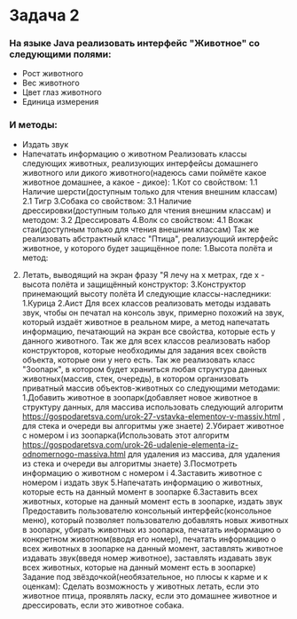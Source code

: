 # Задача 2
### На языке Java реализовать интерфейс "Животное" со следующими полями:
- Рост животного
- Вес животного
- Цвет глаз животного
- Единица измерения
### И методы:
- Издать звук
- Напечатать информацию о животном
Реализовать классы следующих животных, реализующих интерфейсы домашнего животного или дикого животного(надеюсь сами поймёте какое животное домашнее, а какое - дикое):
1.Кот со свойством:
1.1 Наличие шерсти(доступным только для чтения внешним классам)
2.1 Тигр
3.Собака со свойством:
3.1 Наличие дрессировки(доступным только для чтения внешним классам)
и методом:
3.2 Дрессировать
4.Волк со свойством:
4.1 Вожак стаи(доступным только для чтения внешним классам)
Так же реализовать абстрактный класс "Птица", реализующий интерфейс животное, у которого будет защищённое поле:
1.Высота полёта
и метод:
2. Летать, выводящий на экран фразу "Я лечу на x метрах, где x - высота полёта
и защищённый конструктор:
3.Конструктор принемающий высоту полёта
И следующие классы-наследники:
1.Курица
2.Аист
Для всех классов реализовать методы издавать звук, чтобы он печатал на консоль звук, примерно похожий на звук, который издаёт животное в реальном мире, а метод напечатать информацию, печатающий на экран все свойства, которые есть у данного животного. Так же для всех классов реализовать набор конструкторов, которые необходимы для задания всех свойств объекта, которые они у него есть.
Так же реализовать класс "Зоопарк", в котором будет храниться любая структура данных животных(массив, стек, очередь), в котором организовать приватный массив объектов-животных со следующими методами:
1.Добавить животное в зоопарк(добавляет новое животное в структуру данных, для массива использовать следующий алгоритм https://gospodaretsva.com/urok-27-vstavka-elementov-v-massiv.html , для стека и очереди вы алгоритмы уже знаете)
2.Убирает животное с номером i из зоопарка(Использовать этот алгоритм https://gospodaretsva.com/urok-26-udalenie-elementa-iz-odnomernogo-massiva.html для удаления из массива, для удаления из стека и очереди вы алгоритмы знаете)
3.Посмотреть информацию о животном с номером i
4.Заставить животное с номером i издать звук
5.Напечатать информацию о животных, которые есть на данный момент в зоопарке
6.Заставить всех животных, которые на данный момент есть в зоопарке, издать звук
Предоставить пользователю консольный интерфейс(консольное меню), который позволяет пользователю добавлять новых животных в зоопарк, убирать животных из зоопарка, печатать информацию о конкретном животном(вводя его номер), печатать информацию о всех животных в зоопарке на данный момент, заставлять животное издавать звук(введя номер животное), заставлять издавать звук всех животных, которые на данный момент есть в зоопарке)
Задание под звёздочкой(необязательное, но плюсы к карме и к оценкам): Сделать возможность у животных летать, если это животное птица, проявлять ласку, если это домашнее животное и дрессировать, если это животное собака. 